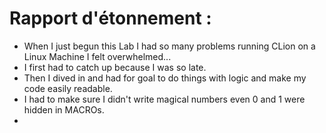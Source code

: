 # Rapport d'étonnement :

- When I just begun this Lab I had so many problems running CLion on a Linux Machine I felt overwhelmed...
- I first had to catch up because I was so late.
- Then I dived in and had for goal to do things with logic and make my code easily readable.
- I had to make sure I didn't write magical numbers even 0 and 1 were hidden in MACROs.
- 
